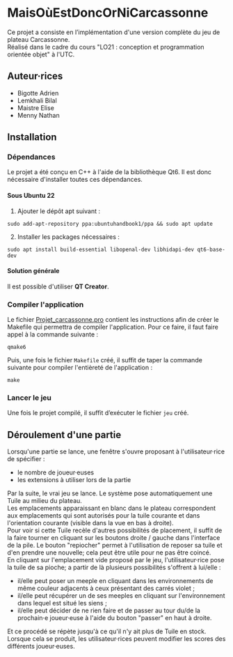 # MaisOùEstDoncOrNiCarcassonne

Ce projet a consiste en l’implémentation d'une version complète du jeu de plateau Carcassonne.   
Réalisé dans le cadre du cours "LO21 : conception et programmation orientée objet" à l'UTC.

## Auteur·rices

- Bigotte Adrien
- Lemkhali Bilal
- Maistre Elise
- Menny Nathan

## Installation

### Dépendances

Le projet a été conçu en C++ à l'aide de la bibliothèque Qt6. Il est donc nécessaire d'installer toutes ces dépendances.

#### Sous Ubuntu 22

1) Ajouter le dépôt apt suivant : 
```
sudo add-apt-repository ppa:ubuntuhandbook1/ppa && sudo apt update
```
2) Installer les packages nécessaires : 
```
sudo apt install build-essential libopenal-dev libhidapi-dev qt6-base-dev
```

#### Solution générale

Il est possible d'utiliser **QT Creator**.

### Compiler l'application

Le fichier [Projet_carcassonne.pro](#Projet_carcassonne.pro) contient les instructions afin de créer le Makefile qui permettra de compiler l'application. Pour ce faire, il faut faire appel à la commande suivante :
```
qmake6
```

Puis, une fois le fichier `Makefile` créé, il suffit de taper la commande suivante pour compiler l'entièreté de l'application :
```
make
```

### Lancer le jeu

Une fois le projet compilé, il suffit d’exécuter le fichier `jeu` créé.

## Déroulement d'une partie

Lorsqu'une partie se lance, une fenêtre s'ouvre proposant à l'utilisateur·rice de spécifier :   

- le nombre de joueur·euses
- les extensions à utiliser lors de la partie

Par la suite, le vrai jeu se lance. Le système pose automatiquement une Tuile au milieu du plateau.    
Les emplacements apparaissant en blanc dans le plateau correspondent aux emplacements qui sont autorisés pour la tuile courante et dans l'orientation courante (visible dans la vue en bas à droite).   
Pour voir si cette Tuile recèle d'autres possibilités de placement, il suffit de la faire tourner en cliquant sur les boutons droite / gauche dans l'interface de la pile. Le bouton "repiocher" permet à
l'utilisation de reposer sa tuile et d'en prendre une nouvelle; cela peut être utile pour ne pas être coincé.   
En cliquant sur l'emplacement vide proposé par le jeu, l'utilisateur·rice pose la tuile de sa pioche; a partir de là plusieurs possibilités s'offrent à lui/elle :

- il/elle peut poser un meeple en cliquant dans les environnements de même couleur adjacents à ceux présentant des carrés violet ;
- il/elle peut récupérer un de ses meeples en cliquant sur l'environnement dans lequel est situé les siens ;
- il/elle peut décider de ne rien faire et de passer au tour du/de la prochain·e joueur·euse à l'aide du bouton "passer" en haut à droite.

Et ce procédé se répète jusqu'à ce qu'il n'y ait plus de Tuile en stock.   
Lorsque cela se produit, les utilisateur·rices peuvent modifier les scores des différents joueur·euses.
